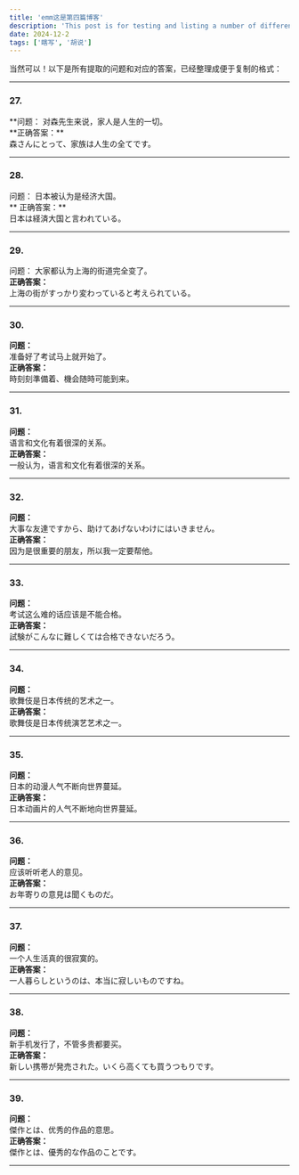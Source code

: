 ```yaml
---
title: 'emm这是第四篇博客'
description: 'This post is for testing and listing a number of different markdown elements'
date: 2024-12-2
tags: ['瞎写', '胡说']
---
```


当然可以！以下是所有提取的问题和对应的答案，已经整理成便于复制的格式：

---

### 27.

**问题：
对森先生来说，家人是人生的一切。  
**正确答案：\*\*  
森さんにとって、家族は人生の全てです。

---

### 28.

问题：
日本被认为是经济大国。  
** 正确答案：**  
日本は経済大国と言われている。

---

### 29.

问题：
大家都认为上海的街道完全变了。  
**正确答案：**  
上海の街がすっかり変わっていると考えられている。

---

### 30.

**问题：**  
准备好了考试马上就开始了。  
**正确答案：**  
時刻刻準備着、機会随時可能到来。

---

### 31.

**问题：**  
语言和文化有着很深的关系。  
**正确答案：**  
一般认为，语言和文化有着很深的关系。

---

### 32.

**问题：**  
大事な友達ですから、助けてあげないわけにはいきません。  
**正确答案：**  
因为是很重要的朋友，所以我一定要帮他。

---

### 33.

**问题：**  
考试这么难的话应该是不能合格。  
**正确答案：**  
試験がこんなに難しくては合格できないだろう。

---

### 34.

**问题：**  
歌舞伎是日本传统的艺术之一。  
**正确答案：**  
歌舞伎是日本传统演艺艺术之一。

---

### 35.

**问题：**  
日本的动漫人气不断向世界蔓延。  
**正确答案：**  
日本动画片的人气不断地向世界蔓延。

---

### 36.

**问题：**  
应该听听老人的意见。  
**正确答案：**  
お年寄りの意見は聞くものだ。

---

### 37.

**问题：**  
一个人生活真的很寂寞的。  
**正确答案：**  
一人暮らしというのは、本当に寂しいものですね。

---

### 38.

**问题：**  
新手机发行了，不管多贵都要买。  
**正确答案：**  
新しい携帯が発売された。いくら高くても買うつもりです。

---

### 39.

**问题：**  
傑作とは、优秀的作品的意思。  
**正确答案：**  
傑作とは、優秀的な作品のことです。

---
